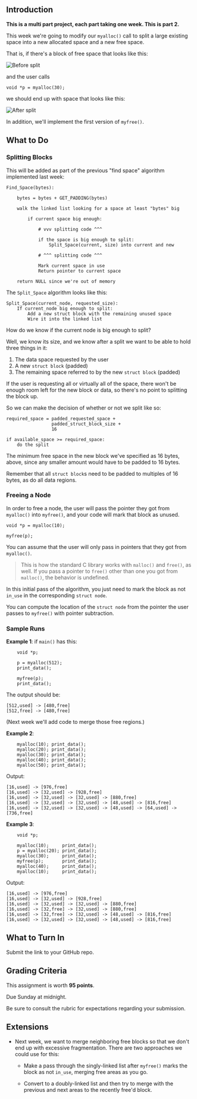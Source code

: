 <!-- Project 6: Memory Allocation Part 2 -->

## Introduction

**This is a multi part project, each part taking one week. This is part
2.**

This week we're going to modify our `myalloc()` call to split a large
existing space into a new allocated space and a new free space.

That is, if there's a block of free space that looks like this:

![Before split]()

and the user calls

```
void *p = myalloc(30);
```

we should end up with space that looks like this:

![After split]()

In addition, we'll implement the first version of `myfree()`.

## What to Do

### Splitting Blocks

This will be added as part of the previous "find space" algorithm
implemented last week:

```
Find_Space(bytes):

    bytes = bytes + GET_PADDING(bytes)

    walk the linked list looking for a space at least "bytes" big

        if current space big enough:

            # vvv splitting code ^^^

            if the space is big enough to split:
                Split_Space(current, size) into current and new

            # ^^^ splitting code ^^^

            Mark current space in use
            Return pointer to current space
        
    return NULL since we're out of memory
```

The `Split_Space` algorithm looks like this:

```
Split_Space(current_node, requested_size):
    If current_node big enough to split:
        Add a new struct block with the remaining unused space
        Wire it into the linked list
```

How do we know if the current node is big enough to split?

Well, we know its size, and we know after a split we want to be able to
hold three things in it:

1. The data space requested by the user
2. A new `struct block` (padded)
3. The remaining space referred to by the new `struct block` (padded)

If the user is requesting all or virtually all of the space, there won't
be enough room left for the new block or data, so there's no point to
splitting the block up.

So we can make the decision of whether or not we split like so:

```
required_space = padded_requested_space +
                 padded_struct_block_size +
                 16
                 
if available_space >= required_space:
    do the split
```

The minimum free space in the new block we've specified as 16 bytes,
above, since any smaller amount would have to be padded to 16 bytes.

Remember that all `struct block`s need to be padded to multiples of 16
bytes, as do all data regions.

### Freeing a Node

In order to free a node, the user will pass the pointer they got from
`myalloc()` into `myfree()`, and your code will mark that block as
unused.

```
void *p = myalloc(10);

myfree(p);
```

You can assume that the user will only pass in pointers that they got
from `myalloc()`.

> This is how the standard C library works with `malloc()` and `free()`,
> as well. If you pass a pointer to `free()` other than one you got from
> `malloc()`, the behavior is undefined.

In this initial pass of the algorithm, you just need to mark the block
as not `in_use` in the corresponding `struct node`.

You can compute the location of the `struct node` from the pointer the
user passes to `myfree()` with pointer subtraction.

### Sample Runs

**Example 1**: if `main()` has this:

```
    void *p;

    p = myalloc(512);
    print_data();

    myfree(p);
    print_data();
```

The output should be:

```
[512,used] -> [480,free]
[512,free] -> [480,free]
```

(Next week we'll add code to merge those free regions.)

**Example 2**:

```
    myalloc(10); print_data();
    myalloc(20); print_data();
    myalloc(30); print_data();
    myalloc(40); print_data();
    myalloc(50); print_data();
```

Output:

```
[16,used] -> [976,free]
[16,used] -> [32,used] -> [928,free]
[16,used] -> [32,used] -> [32,used] -> [880,free]
[16,used] -> [32,used] -> [32,used] -> [48,used] -> [816,free]
[16,used] -> [32,used] -> [32,used] -> [48,used] -> [64,used] -> [736,free]
```

**Example 3**:

```
    void *p;

    myalloc(10);     print_data();
    p = myalloc(20); print_data();
    myalloc(30);     print_data();
    myfree(p);       print_data();
    myalloc(40);     print_data();
    myalloc(10);     print_data();
```

Output:

```
[16,used] -> [976,free]
[16,used] -> [32,used] -> [928,free]
[16,used] -> [32,used] -> [32,used] -> [880,free]
[16,used] -> [32,free] -> [32,used] -> [880,free]
[16,used] -> [32,free] -> [32,used] -> [48,used] -> [816,free]
[16,used] -> [32,used] -> [32,used] -> [48,used] -> [816,free]
```

## What to Turn In

Submit the link to your GitHub repo.

## Grading Criteria

This assignment is worth **95 points**.

Due Sunday at midnight.

Be sure to consult the rubric for expectations regarding your
submission.

## Extensions

* Next week, we want to merge neighboring free blocks so that we don't
  end up with excessive fragmentation. There are two approaches we could
  use for this:

  * Make a pass through the singly-linked list after `myfree()` marks
    the block as not `in_use`, merging free areas as you go.

  * Convert to a doubly-linked list and then try to merge with the
    previous and next areas to the recently free'd block.

<!-- Rubric

Split only splits if there's the proper amount of room (15)

Split creates the new free node (15)

Split's new node is hooked into the linked list properly (10)

Split's new node has the right size (10)

Split's new node is marked not in use (5)

Free computes (or locates) the proper struct block location (15)

Free marks the block as free (5)

When allocating, the first block that fits is used (10)

When allocating, if no blocks are available, `myalloc()` returns NULL (10)

-->
